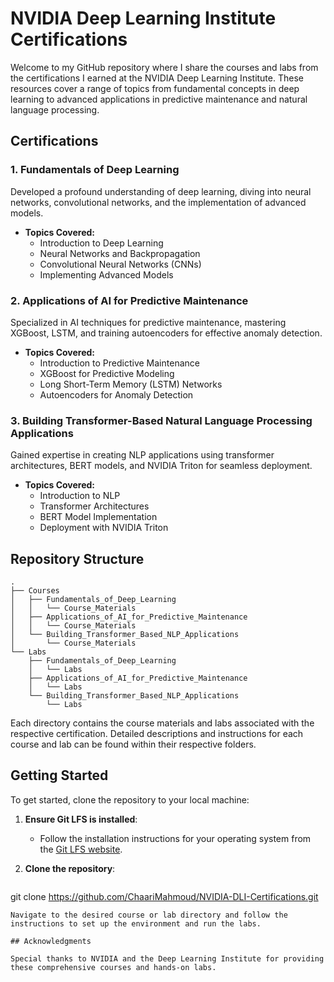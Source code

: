 # NVIDIA Deep Learning Institute Certifications

Welcome to my GitHub repository where I share the courses and labs from the certifications I earned at the NVIDIA Deep Learning Institute. These resources cover a range of topics from fundamental concepts in deep learning to advanced applications in predictive maintenance and natural language processing.

## Certifications

### 1. Fundamentals of Deep Learning
Developed a profound understanding of deep learning, diving into neural networks, convolutional networks, and the implementation of advanced models.
- **Topics Covered:**
  - Introduction to Deep Learning
  - Neural Networks and Backpropagation
  - Convolutional Neural Networks (CNNs)
  - Implementing Advanced Models

### 2. Applications of AI for Predictive Maintenance
Specialized in AI techniques for predictive maintenance, mastering XGBoost, LSTM, and training autoencoders for effective anomaly detection.
- **Topics Covered:**
  - Introduction to Predictive Maintenance
  - XGBoost for Predictive Modeling
  - Long Short-Term Memory (LSTM) Networks
  - Autoencoders for Anomaly Detection

### 3. Building Transformer-Based Natural Language Processing Applications
Gained expertise in creating NLP applications using transformer architectures, BERT models, and NVIDIA Triton for seamless deployment.
- **Topics Covered:**
  - Introduction to NLP
  - Transformer Architectures
  - BERT Model Implementation
  - Deployment with NVIDIA Triton

## Repository Structure

```plaintext
.
├── Courses
│   ├── Fundamentals_of_Deep_Learning
│   │   └── Course_Materials
│   ├── Applications_of_AI_for_Predictive_Maintenance
│   │   └── Course_Materials
│   └── Building_Transformer_Based_NLP_Applications
│       └── Course_Materials
└── Labs
    ├── Fundamentals_of_Deep_Learning
    │   └── Labs
    ├── Applications_of_AI_for_Predictive_Maintenance
    │   └── Labs
    └── Building_Transformer_Based_NLP_Applications
        └── Labs
```
Each directory contains the course materials and labs associated with the respective certification. Detailed descriptions and instructions for each course and lab can be found within their respective folders.

## Getting Started

To get started, clone the repository to your local machine:

1. **Ensure Git LFS is installed**:
   - Follow the installation instructions for your operating system from the [Git LFS website](https://git-lfs.github.com/).

2. **Clone the repository**:
   ```bash
git clone https://github.com/ChaariMahmoud/NVIDIA-DLI-Certifications.git
```
Navigate to the desired course or lab directory and follow the instructions to set up the environment and run the labs.

## Acknowledgments

Special thanks to NVIDIA and the Deep Learning Institute for providing these comprehensive courses and hands-on labs.
